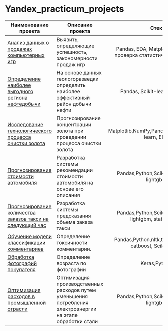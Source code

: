 # Yandex_practicum_projects
| **Наименование проекта**                                  | **Описание проекта**                                                                                         |                              **Стек**                             |
|-----------------------------------------------------------|--------------------------------------------------------------------------------------------------------------|:-----------------------------------------------------------------:|
| [Анализ данных о продажах компьютерных игр](https://github.com/aleksei-veselov/yandex_practicum/blob/main/Анализ%20данных%20о%20продажах%20компьютерных%20игр/Анализ_данных_о_продажах_компьютерных_игр.ipynb) | Выявить, определяющие успешность, закономерности продаж игр | Pandas, EDA, Matplotlib, Seaborn, проверка статистических гипотез |
| [Определение наиболее выгодного региона нефтедобычи](https://github.com/aleksei-veselov/yandex_practicum/blob/main/Определение%20наиболее%20выгодного%20региона%20нефтедобычи/Определение%20наиболее%20выгодного%20региона%20нефтедобычи.ipynb)       | На основе данных геологоразведки определить наиболее эффективный район добычи нефти                          |                   Pandas, Scikit-learn,бутстреп                   |
| [Исследование технологического процесса очистки золота](https://github.com/aleksei-veselov/yandex_practicum/blob/main/Исследование%20технологического%20процесса%20очистки%20золота/Исследование%20технологического%20процесса%20очистки%20золота.ipynb)   | Прогнозирование концентрации золота при проведении процесса очистки золота                                   |          Matplotlib,NumPy,Pandas,Python,Scikit-learn, EDA         |
| [Прогнозирование стоимости автомобиля](https://github.com/aleksei-veselov/yandex_practicum/blob/main/Прогнозирование%20стоимости%20автомобиля/Прогнозирование%20стоимости%20автомобиля.ipynb)                      | Разработка системы рекомендации стоимости автомобиля на основе его описания                                  |             Pandas,Python,Scikit-learn, EDA, lightgbm             |
| [Прогнозирование количества заказов такси на следующий час](https://github.com/aleksei-veselov/yandex_practicum/blob/main/Прогнозирование%20количества%20заказов%20такси%20на%20следующий%20час/Прогнозирование%20количества%20заказов%20такси%20на%20следующий%20час.ipynb) | Разработка системы предсказания объема заказа такси                                                          |       Pandas,Python,Scikit-learn, EDA, lightgbm, statsmodels      |
| [Обучение модели классификации комментариев](https://github.com/aleksei-veselov/yandex_practicum/blob/main/Обучение%20модели%20классификации%20комментариев/Обучение%20модели%20классификации%20комментариев.ipynb)                | Определение токсичности комментарии.                                                                         |    Pandas,Python,nltk,tf-idf, lightgbm, catboost, Scikit-learn    |
| [Обработка фотографий покупателя](https://github.com/aleksei-veselov/yandex_practicum/blob/main/Обработка%20фотографий%20покупателя/Обработка_фотографий_покупателя.ipynb)                          | Определение возраста по фотографии                                                                           |                            Keras,Python                           |
| [Оптимизация расходов в промышленной отрасли](https://github.com/aleksei-veselov/yandex_practicum/blob/main/Оптимизация%20расходов%20в%20промышленной%20отрасли/Оптимизация%20расходов%20в%20промышленной%20отрасли.ipynb)               | Оптимизация производственных расходов путем уменьшения потребления электроэнергии на этапе обработки стали   |             Pandas,Python,Scikit-learn, EDA, lightgbm             |
